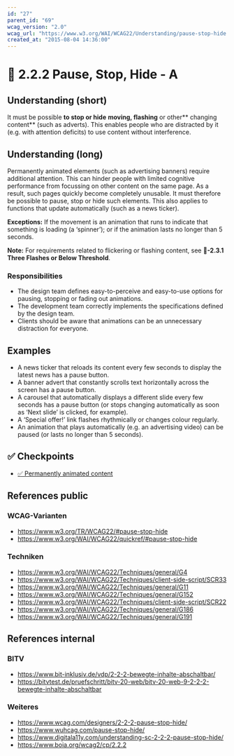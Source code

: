 ```yaml
---
id: "27"
parent_id: "69"
wcag_version: "2.0"
wcag_url: "https://www.w3.org/WAI/WCAG22/Understanding/pause-stop-hide.html"
created_at: "2015-08-04 14:36:00"
---
```


# 📜 2.2.2 Pause, Stop, Hide - A

## Understanding (short)

It must be possible **to stop or hide** **moving, flashing** or other** changing content** (such as adverts). This enables people who are distracted by it (e.g. with attention deficits) to use content without interference.

## Understanding (long)

Permanently animated elements (such as advertising banners) require additional attention. This can hinder people with limited cognitive performance from focussing on other content on the same page. As a result, such pages quickly become completely unusable. It must therefore be possible to pause, stop or hide such elements. This also applies to functions that update automatically (such as a news ticker).

**Exceptions:** If the movement is an animation that runs to indicate that something is loading (a ‘spinner’); or if the animation lasts no longer than 5 seconds.

**Note:** For requirements related to flickering or flashing content, see **📜-2.3.1 Three Flashes or Below Threshold**.

### Responsibilities

- The design team defines easy-to-perceive and easy-to-use options for pausing, stopping or fading out animations.
- The development team correctly implements the specifications defined by the design team.
- Clients should be aware that animations can be an unnecessary distraction for everyone.

## Examples

- A news ticker that reloads its content every few seconds to display the latest news has a pause button.
- A banner advert that constantly scrolls text horizontally across the screen has a pause button.
- A carousel that automatically displays a different slide every few seconds has a pause button (or stops changing automatically as soon as ‘Next slide’ is clicked, for example).
- A ‘Special offer!’ link flashes rhythmically or changes colour regularly.
- An animation that plays automatically (e.g. an advertising video) can be paused (or lasts no longer than 5 seconds).

## ✅ Checkpoints

- [✅ Permanently animated content](permanently-animated-content)

## References public

### WCAG-Varianten
- <https://www.w3.org/TR/WCAG22/#pause-stop-hide>
- <https://www.w3.org/WAI/WCAG22/quickref/#pause-stop-hide>

### Techniken
- <https://www.w3.org/WAI/WCAG22/Techniques/general/G4>
- <https://www.w3.org/WAI/WCAG22/Techniques/client-side-script/SCR33>
- <https://www.w3.org/WAI/WCAG22/Techniques/general/G11>
- <https://www.w3.org/WAI/WCAG22/Techniques/general/G152>
- <https://www.w3.org/WAI/WCAG22/Techniques/client-side-script/SCR22>
- <https://www.w3.org/WAI/WCAG22/Techniques/general/G186>
- <https://www.w3.org/WAI/WCAG22/Techniques/general/G191>

## References internal

### BITV
- <https://www.bit-inklusiv.de/vdp/2-2-2-bewegte-inhalte-abschaltbar/>
- <https://bitvtest.de/pruefschritt/bitv-20-web/bitv-20-web-9-2-2-2-bewegte-inhalte-abschaltbar>

### Weiteres
- <https://www.wcag.com/designers/2-2-2-pause-stop-hide/>
- <https://www.wuhcag.com/pause-stop-hide/>
- <https://www.digitala11y.com/understanding-sc-2-2-2-pause-stop-hide/>
- <https://www.boia.org/wcag2/cp/2.2.2>